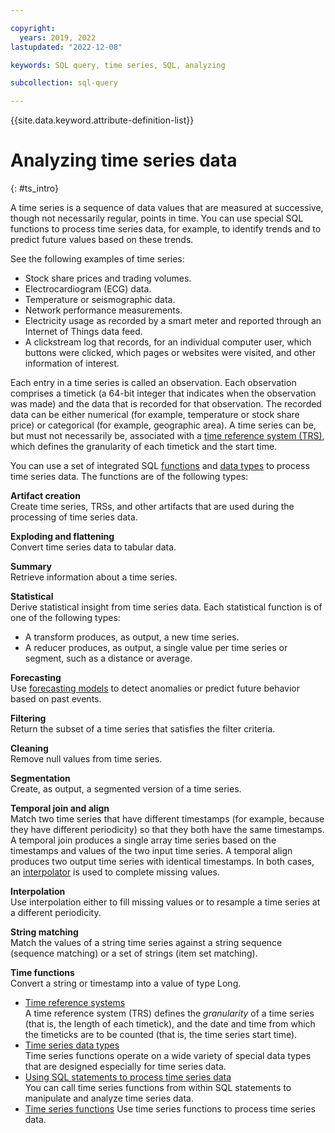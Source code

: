 ```yaml
---

copyright:
  years: 2019, 2022
lastupdated: "2022-12-08"

keywords: SQL query, time series, SQL, analyzing 

subcollection: sql-query

---
```


{{site.data.keyword.attribute-definition-list}}

# Analyzing time series data
{: #ts_intro}

A time series is a sequence of data values that are measured at successive, though not necessarily regular, points in time. You can use special SQL functions to process time series data, for example, to identify trends and to predict future values based on these trends.

See the following examples of time series:

-   Stock share prices and trading volumes.
-   Electrocardiogram (ECG) data.
-   Temperature or seismographic data.
-   Network performance measurements.
-   Electricity usage as recorded by a smart meter and reported through an Internet of Things data feed.
-   A clickstream log that records, for an individual computer user, which buttons were clicked, which pages or websites were visited, and other information of interest.

Each entry in a time series is called an observation. Each observation comprises a timetick (a 64-bit integer that indicates when the observation was made) and the data that is recorded for that observation. The recorded data can be either numerical (for example, temperature or stock share price) or categorical (for example, geographic area). 
A time series can be, but must not necessarily be, associated with a [time reference system (TRS)](/docs/services/sql-query?topic=sql-query-TRS), which defines the granularity of each timetick and the start time.

You can use a set of integrated SQL [functions](/docs/services/sql-query?topic=sql-query-artifact) and [data types](/docs/services/sql-query?topic=sql-query-ts_datatypes) to process time series data. The functions are of the following types:

**Artifact creation**  
Create time series, TRSs, and other artifacts that are used during the processing of time series data.</p>  
  
**Exploding and flattening**  
Convert time series data to tabular data.  
  
**Summary**  
Retrieve information about a time series.  
  
**Statistical**  
Derive statistical insight from time series data. Each statistical function is of one of the following types:  
  
-   A transform produces, as output, a new time series.
-   A reducer produces, as output, a single value per time series or segment, such as a distance or average.  
  
**Forecasting**  
Use [forecasting models](/docs/services/sql-query?topic=sql-query-artifact#forecasting_model_creation) to detect anomalies or predict future behavior based on past events.  
  
**Filtering**  
Return the subset of a time series that satisfies the filter criteria.  
  
**Cleaning**  
Remove null values from time series.  
  
**Segmentation**  
Create, as output, a segmented version of a time series.  
  
**Temporal join and align**  
Match two time series that have different timestamps (for example, because they have different periodicity) so that they both have the same timestamps. A temporal join produces a single array time series based on the timestamps and values of the two input time series. A temporal align produces two output time series with identical timestamps. In both cases, an [interpolator](/docs/services/sql-query?topic=sql-query-artifact#interpolator_creation) is used to complete missing values.  
  
**Interpolation**  
Use interpolation either to fill missing values or to resample a time series at a different periodicity.  
  
**String matching**  
Match the values of a string time series against a string sequence (sequence matching) or a set of strings (item set matching).  
  
**Time functions**  
Convert a string or timestamp into a value of type Long.  
  
-   [Time reference systems](/docs/services/sql-query?topic=sql-query-TRS)  
    A time reference system (TRS) defines the *granularity* of a time series (that is, the length of each timetick), and the date and time from which the timeticks are to be counted (that is, the time series start time).  
-   [Time series data types](/docs/services/sql-query?topic=sql-query-ts_datatypes)  
    Time series functions operate on a wide variety of special data types that are designed especially for time series data.  
-   [Using SQL statements to process time series data](/docs/services/sql-query?topic=sql-query-using_sql)  
    You can call time series functions from within SQL statements to manipulate and analyze time series data.  
-   [Time series functions](/docs/services/sql-query?topic=sql-query-ts_functions) 
    Use time series functions to process time series data.
